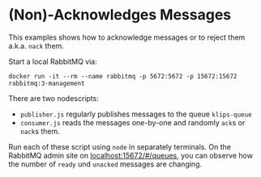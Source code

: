 # (Non)-Acknowledges Messages

This examples shows how to acknowledge messages or to reject them a.k.a. `nack` them.

Start a local RabbitMQ via:

```shell
docker run -it --rm --name rabbitmq -p 5672:5672 -p 15672:15672 rabbitmq:3-management
```

There are two nodescripts:

- `publisher.js` regularly publishes messages to the queue `klips-queue`
- `consumer.js` reads the messages one-by-one and randomly `ack`s or `nack`s them.

Run each of these script using `node` in separately terminals. On the RabbitMQ admin site on [localhost:15672/#/queues](http://localhost:15672/#/queues), you can observe how the number of `ready` und `unacked` messages are changing.